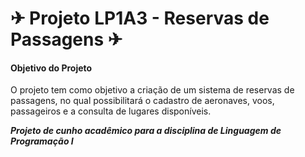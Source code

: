 # ✈ Projeto LP1A3 - Reservas de Passagens ✈
<h4>Objetivo do Projeto</h4>
<p>O projeto tem como objetivo a criação de um sistema de reservas de passagens, no qual possibilitará o cadastro de aeronaves, voos, passageiros 
 e a consulta de lugares disponíveis.</p>
 
***Projeto de cunho acadêmico para a disciplina de Linguagem de Programação I***
